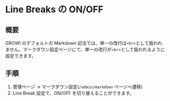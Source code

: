 # Line Breaks の ON/OFF

## 概要
GROWI のデフォルトの Markdown 記法では、単一の改行は`<br>`として扱われません。マークダウン設定ページにて、単一の改行が`<br>`として扱われるように設定できます。

## 手順
1. 管理ページ → マークダウン設定\(`/admin/markdown` ページへ遷移\)
2. Line Break 設定で、ON/OFF を切り替えることができます。